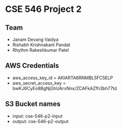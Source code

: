 # CSE 546 Project 2

## Team

- Janam Devang Vaidya
- Rishabh Krishnakant Pandat
- Rhythm Rakeshkumar Patel

## AWS Credentials

- aws_access_key_id = AKIARTA6RNMBL5FC5ELP
- aws_secret_access_key = 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

## S3 Bucket names

- input: cse-546-p2-input
- output: cse-546-p2-output
